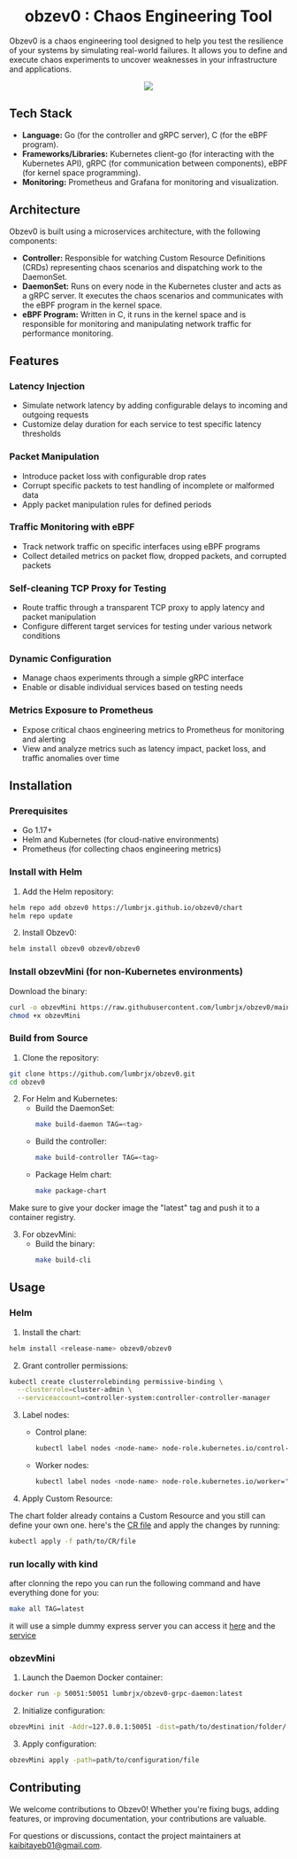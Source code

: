 <h1 align="center">obzev0 : Chaos Engineering Tool</h1>

<p align="center">

Obzev0 is a chaos engineering tool designed to help you test the resilience of your systems by simulating real-world failures. It allows you to define and execute chaos experiments to uncover weaknesses in your infrastructure and applications.
</p>

<p align="center">
  <img src="./assets/tn.jpg" />
</p>

## Tech Stack

- **Language:** Go (for the controller and gRPC server), C (for the eBPF program).
- **Frameworks/Libraries:** Kubernetes client-go (for interacting with the Kubernetes API), gRPC (for communication between components), eBPF (for kernel space programming).
- **Monitoring:** Prometheus and Grafana for monitoring and visualization.
## Architecture

Obzev0 is built using a microservices architecture, with the following components:

- **Controller:** Responsible for watching Custom Resource Definitions (CRDs) representing chaos scenarios and dispatching work to the DaemonSet.
- **DaemonSet:** Runs on every node in the Kubernetes cluster and acts as a gRPC server. It executes the chaos scenarios and communicates with the eBPF program in the kernel space.
- **eBPF Program:** Written in C, it runs in the kernel space and is responsible for monitoring and manipulating network traffic for performance monitoring.

## Features

### Latency Injection
- Simulate network latency by adding configurable delays to incoming and outgoing requests
- Customize delay duration for each service to test specific latency thresholds

### Packet Manipulation
- Introduce packet loss with configurable drop rates
- Corrupt specific packets to test handling of incomplete or malformed data
- Apply packet manipulation rules for defined periods

### Traffic Monitoring with eBPF
- Track network traffic on specific interfaces using eBPF programs
- Collect detailed metrics on packet flow, dropped packets, and corrupted packets

### Self-cleaning TCP Proxy for Testing
- Route traffic through a transparent TCP proxy to apply latency and packet manipulation
- Configure different target services for testing under various network conditions

### Dynamic Configuration
- Manage chaos experiments through a simple gRPC interface
- Enable or disable individual services based on testing needs

### Metrics Exposure to Prometheus
- Expose critical chaos engineering metrics to Prometheus for monitoring and alerting
- View and analyze metrics such as latency impact, packet loss, and traffic anomalies over time

## Installation

### Prerequisites
- Go 1.17+
- Helm and Kubernetes (for cloud-native environments)
- Prometheus (for collecting chaos engineering metrics)

### Install with Helm

1. Add the Helm repository:
```bash
helm repo add obzev0 https://lumbrjx.github.io/obzev0/chart
helm repo update
```

2. Install Obzev0:
```bash
helm install obzev0 obzev0/obzev0
```

### Install obzevMini (for non-Kubernetes environments)

Download the binary:
```bash
curl -o obzevMini https://raw.githubusercontent.com/lumbrjx/obzev0/main/cmd/cli/obzevMini
chmod +x obzevMini
```

### Build from Source

1. Clone the repository:
```bash
git clone https://github.com/lumbrjx/obzev0.git
cd obzev0
```

2. For Helm and Kubernetes:
   - Build the DaemonSet:
     ```bash
     make build-daemon TAG=<tag>
     ```
   - Build the controller:
     ```bash
     make build-controller TAG=<tag>
     ```
   - Package Helm chart:
     ```bash
     make package-chart
     ```
Make sure to give your docker image the "latest" tag and push it to a container registry.

3. For obzevMini:
   - Build the binary:
     ```bash
     make build-cli
     ```

## Usage

### Helm

1. Install the chart:
```bash
helm install <release-name> obzev0/obzev0
```

2. Grant controller permissions:
```bash
kubectl create clusterrolebinding permissive-binding \
  --clusterrole=cluster-admin \
  --serviceaccount=controller-system:controller-controller-manager
```

3. Label nodes:
   - Control plane:
     ```bash
     kubectl label nodes <node-name> node-role.kubernetes.io/control-plane=""
     ```
   - Worker nodes:
     ```bash
     kubectl label nodes <node-name> node-role.kubernetes.io/worker=""
     ```

4. Apply Custom Resource:

The chart folder already contains a Custom Resource and you still can define your own one. here's the [CR file](https://github.com/lumbrjx/obzev0/blob/main/chart/templates/obzev0resource.yaml) and apply the changes by running:

```bash
kubectl apply -f path/to/CR/file
```

### run locally with kind

after clonning the repo you can run the following command and have everything done for you:

```bash
make all TAG=latest
```
it will use a simple dummy express server you can access it [here](https://github.com/lumbrjx/obzev0/blob/main/expressdep.yaml) and the [service](https://github.com/lumbrjx/obzev0/blob/main/expresssvc.yaml)


### obzevMini

1. Launch the Daemon Docker container:
```bash
docker run -p 50051:50051 lumbrjx/obzev0-grpc-daemon:latest
```

2. Initialize configuration:
```bash
obzevMini init -Addr=127.0.0.1:50051 -dist=path/to/destination/folder/
```

3. Apply configuration:
```bash
obzevMini apply -path=path/to/configuration/file
```

## Contributing

We welcome contributions to Obzev0! Whether you're fixing bugs, adding features, or improving documentation, your contributions are valuable.

For questions or discussions, contact the project maintainers at kaibitayeb01@gmail.com.
